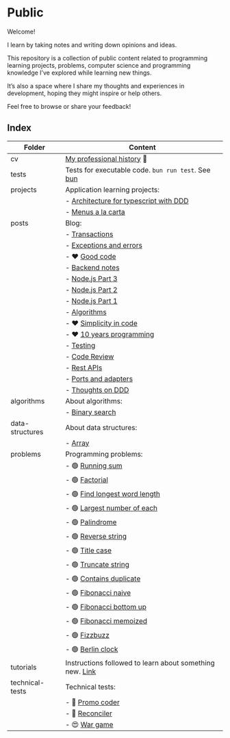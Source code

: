 # Public

Welcome!

I learn by taking notes and writing down opinions and ideas.

This repository is a collection of public content related to programming learning projects, problems, computer science and programming knowledge I’ve explored while learning new things.

It’s also a space where I share my thoughts and experiences in development, hoping they might inspire or help others.

Feel free to browse or share your feedback!

## Index

| Folder          | Content                                                                          |
| --------------- | -------------------------------------------------------------------------------- |
| cv              | [My professional history](cv/README.md) 💼                                       |
| tests           | Tests for executable code. `bun run test`. See [bun](https://bun.sh)             |
| projects        | Application learning projects:                                                   |
|                 | - [Architecture for typescript with DDD](projects/architecture-ts-ddd/README.md) |
|                 | - [Menus a la carta](projects/menus-a-la-carta/README.md)                        |
| posts           | Blog:                                                                            |
|                 | - [Transactions](posts/2024-09-09-transactions.md)                               |
|                 | - [Exceptions and errors](posts/2024-08-26-exceptions-and-errors.md)             |
|                 | - ❤️ [Good code](posts/2023-09-14-good-code.md)                                  |
|                 | - [Backend notes](posts/2023-07-28-backend-notes.md)                             |
|                 | - [Node.js Part 3](posts/2023-07-14-node-js-3.md)                                |
|                 | - [Node.js Part 2](posts/2023-07-11-node-js-2.md)                                |
|                 | - [Node.js Part 1](posts/2023-07-10-node-js-1.md)                                |
|                 | - [Algorithms](posts/2023-01-03-algorithms.md)                                   |
|                 | - ❤️ [Simplicity in code](posts/2022-11-10-simplicity-in-code.md)                |
|                 | - ❤️ [10 years programming](posts/2022-11-04-ten-years-programming.md)           |
|                 | - [Testing](posts/2020-02-21-testing.md)                                         |
|                 | - [Code Review](posts/2019-03-25-code-review.md)                                 |
|                 | - [Rest APIs](posts/2017-05-20-rest-apis.md)                                     |
|                 | - [Ports and adapters](posts/2016-06-06-ports-and-adapters.md)                   |
|                 | - [Thoughts on DDD](posts/2016-05-25-thoughts-on-ddd.md)                         |
| algorithms      | About algorithms:                                                                |
|                 | - [Binary search](algorithms/binary_search.ts)                                   |
| data-structures | About data structures:                                                           |
|                 | - [Array](data-structures/array.ts)                                              |
| problems        | Programming problems:                                                            |
|                 | - 🟢 [Running sum](problems/easy/running_sum.ts)                                 |
|                 | - 🟢 [Factorial](problems/easy/factorial.ts)                                     |
|                 | - 🟢 [Find longest word length](problems/easy/find_longest_word_length.ts)       |
|                 | - 🟢 [Largest number of each](problems/easy/largest_number_of_each.ts)           |
|                 | - 🟢 [Palindrome](problems/easy/palindrome.ts)                                   |
|                 | - 🟢 [Reverse string](problems/easy/reverse_string.ts)                           |
|                 | - 🟢 [Title case](problems/easy/title_case.ts)                                   |
|                 | - 🟢 [Truncate string](problems/easy/truncate_string.ts)                         |
|                 | - 🟢 [Contains duplicate](problems/easy/contains_duplicate.ts)                   |
|                 | - 🟢 [Fibonacci naive](problems/easy/fibonacci_naive.ts)                         |
|                 | - 🟢 [Fibonacci bottom up](problems/easy/fibonacci_bottom_up.ts)                 |
|                 | - 🟢 [Fibonacci memoized](problems/easy/fibonacci_memoized.ts)                   |
|                 | - 🟢 [Fizzbuzz](problems/easy/fizzbuzz.ts)                                       |
|                 | - 🟢 [Berlin clock](problems/easy/berlin_clock.ts)                               |
| tutorials       | Instructions followed to learn about something new. [Link](tutorials/README.md)  |
| technical-tests | Technical tests:                                                                 |
|                 | - 😤 [Promo coder](technical-tests/promo-coder/README.md)                        |
|                 | - 🙂 [Reconciler](technical-tests/reconciler/README.md)                          |
|                 | - 😍 [War game](technical-tests/war-game/README.md)                              |
